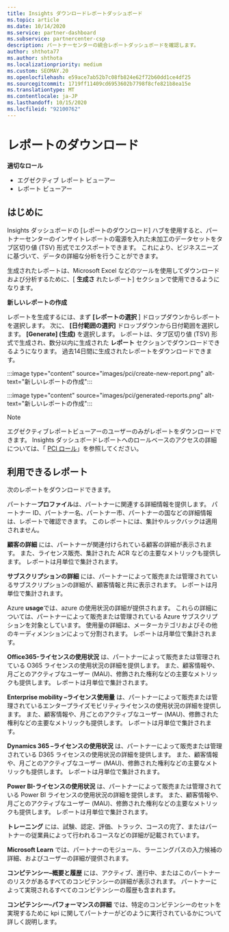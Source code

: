 ```yaml
---
title: Insights ダウンロードレポートダッシュボード
ms.topic: article
ms.date: 10/14/2020
ms.service: partner-dashboard
ms.subservice: partnercenter-csp
description: パートナーセンターの統合レポートダッシュボードを確認します。
author: shthota77
ms.author: shthota
ms.localizationpriority: medium
ms.custom: SEOMAY.20
ms.openlocfilehash: e59ace7ab52b7c08fb824e62f72b60dd1ce4df25
ms.sourcegitcommit: 1719ff11409cd6953602b7798f8cfe821b8ea15e
ms.translationtype: MT
ms.contentlocale: ja-JP
ms.lasthandoff: 10/15/2020
ms.locfileid: "92100762"
---
```

# <a name="download-reports"></a>レポートのダウンロード

**適切なロール**
- エグゼクティブ レポート ビューアー
- レポート ビューアー

## <a name="introduction"></a>はじめに

Insights ダッシュボードの [レポートのダウンロード] ハブを使用すると、パートナーセンターのインサイトレポートの電源を入れた未加工のデータセットをタブ区切り値 (TSV) 形式でエクスポートできます。 これにより、ビジネスニーズに基づいて、データの詳細な分析を行うことができます。

生成されたレポートは、Microsoft Excel などのツールを使用してダウンロードおよび分析するために、[ **生成さ** れたレポート] セクションで使用できるようになります。

**新しいレポートの作成**

レポートを生成するには、まず **[レポートの選択** ] ドロップダウンからレポートを選択します。 次に、 **[日付範囲の選択]** ドロップダウンから日付範囲を選択します。 **[Generate] \(生成)** を選択します。 レポートは、タブ区切り値 (TSV) 形式で生成され、数分以内に生成された **レポート** セクションでダウンロードできるようになります。 過去14日間に生成されたレポートをダウンロードできます。

:::image type="content" source="images/pci/create-new-report.png" alt-text="新しいレポートの作成":::

:::image type="content" source="images/pci/generated-reports.png" alt-text="新しいレポートの作成":::

>[!NOTE] 
>エグゼクティブレポートビューアーのユーザーのみがレポートをダウンロードできます。 Insights ダッシュボードレポートへのロールベースのアクセスの詳細については、「 [PCI ロール](pci-roles.md)」を参照してください。 

## <a name="available-reports"></a>利用できるレポート

次のレポートをダウンロードできます。

パートナー**プロファイル**は、パートナーに関連する詳細情報を提供します。 パートナー ID、パートナー名、パートナー市、パートナーの国などの詳細情報は、レポートで確認できます。 このレポートには、集計やルックバックは適用されません。

**顧客の詳細** には、パートナーが関連付けられている顧客の詳細が表示されます。 また、ライセンス販売、集計された ACR などの主要なメトリックも提供します。 レポートは月単位で集計されます。

**サブスクリプションの詳細** には、パートナーによって販売または管理されているサブスクリプションの詳細が、顧客情報と共に表示されます。 レポートは月単位で集計されます。

Azure **usage**では、azure の使用状況の詳細が提供されます。 これらの詳細については、パートナーによって販売または管理されている Azure サブスクリプションを対象としています。 使用量の詳細は、メーターカテゴリおよびその他のキーディメンションによって分割されます。 レポートは月単位で集計されます。

**Office365-ライセンスの使用状況** は、パートナーによって販売または管理されている O365 ライセンスの使用状況の詳細を提供します。 また、顧客情報や、月ごとのアクティブなユーザー (MAU)、修飾された権利などの主要なメトリックも提供します。 レポートは月単位で集計されます。

**Enterprise mobility –ライセンス使用量**  は、パートナーによって販売または管理されているエンタープライズモビリティライセンスの使用状況の詳細を提供します。 また、顧客情報や、月ごとのアクティブなユーザー (MAU)、修飾された権利などの主要なメトリックも提供します。 レポートは月単位で集計されます。

**Dynamics 365 –ライセンスの使用状況** は、パートナーによって販売または管理されている D365 ライセンスの使用状況の詳細を提供します。 また、顧客情報や、月ごとのアクティブなユーザー (MAU)、修飾された権利などの主要なメトリックも提供します。 レポートは月単位で集計されます。

**Power BI-ライセンスの使用状況** は、パートナーによって販売または管理されている Power BI ライセンスの使用状況の詳細を提供します。 また、顧客情報や、月ごとのアクティブなユーザー (MAU)、修飾された権利などの主要なメトリックも提供します。 レポートは月単位で集計されます。

**トレーニング** には、試験、認定、評価、トラック、コースの完了、またはパートナーの従業員によって行われるコースなどの詳細が記載されています。

**Microsoft Learn** では、パートナーのモジュール、ラーニングパスの入力候補の詳細、およびユーザーの詳細が提供されます。

**コンピテンシー–概要と履歴** には、アクティブ、進行中、またはこのパートナーのリスクがあるすべてのコンピテンシーの詳細が表示されます。 パートナーによって実現されるすべてのコンピテンシーの履歴も含まれます。

**コンピテンシー–パフォーマンスの詳細** では、特定のコンピテンシーのセットを実現するために kpi に関してパートナーがどのように実行されているかについて詳しく説明します。

